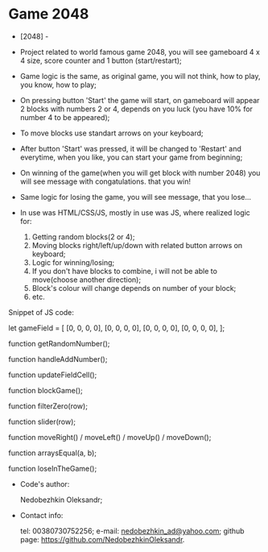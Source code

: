 # Game 2048

- [2048] - 

- Project related to world famous game 2048, you will see gameboard 4 x 4 size, score counter and 1 button (start/restart);

- Game logic is the same, as original game, you will not think, how to play, you know, how to play;

- On pressing button 'Start' the game will start, on gameboard will appear 2 blocks with numbers 2 or 4, depends on you luck (you have 10% for number 4 to be appeared);

- To move blocks use standart arrows on your keyboard;

- After button 'Start' was pressed, it will be changed to 'Restart' and everytime, when you like, you can start your game from beginning;

- On winning of the game(when you will get block with number 2048) you will see message with congatulations. that you win!

- Same logic for losing the game, you will see message, that you lose...

- In use was HTML/CSS/JS, mostly in use was JS, where realized logic for:

  1) Getting random blocks(2 or 4);
  2) Moving blocks right/left/up/down with related button arrows on keyboard;
  3) Logic for winning/losing;
  4) If you don't have blocks to combine, i will not be able to move(choose another direction);
  5) Block's colour will change depends on number of your block;
  6) etc.

Snippet of JS code:

  let gameField = [
    [0, 0, 0, 0],
    [0, 0, 0, 0],
    [0, 0, 0, 0],
    [0, 0, 0, 0],
  ];

  function getRandomNumber();

  function handleAddNumber();

  function updateFieldCell();

  function blockGame();

  function filterZero(row);

  function slider(row);

  function moveRight() / moveLeft() / moveUp() / moveDown();

  function arraysEqual(a, b);

  function loseInTheGame();

 - Code's author:

    Nedobezhkin Oleksandr;

 - Contact info:

   tel: 00380730752256;
   e-mail: nedobezhkin_ad@yahoo.com;
   github page: https://github.com/NedobezhkinOleksandr.






